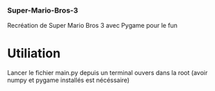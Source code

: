 ### Super-Mario-Bros-3
Recréation de Super Mario Bros 3 avec Pygame pour le fun

# Utiliation

Lancer le fichier main.py depuis un terminal ouvers dans la root (avoir numpy et pygame installés est nécéssaire)
